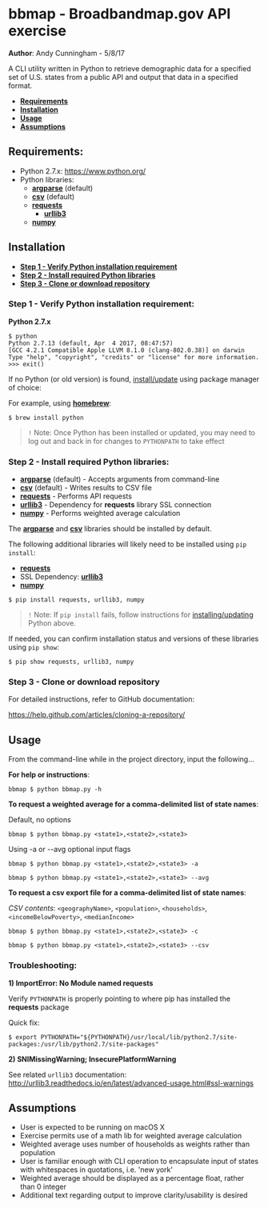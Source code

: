 # bbmap - Broadbandmap.gov API exercise

**Author**: Andy Cunningham - 5/8/17

A CLI utility written in Python to retrieve demographic data for a specified set of U.S. states from a public API and output that data in a specified format.

- **[Requirements](https://github.com/acunning1/bbmap#requirements)**
- **[Installation](https://github.com/acunning1/bbmap#installation)**
- **[Usage](https://github.com/acunning1/bbmap#usage)**
- **[Assumptions](https://github.com/acunning1/bbmap#assumptions)**

## Requirements:
- Python 2.7.x: https://www.python.org/
- Python libraries:
    - **[argparse](https://docs.python.org/3/library/argparse.html)** (default)
    - **[csv](https://docs.python.org/3/library/csv.html)** (default)
    - **[requests](http://docs.python-requests.org/en/master/)**
      - **[urllib3](https://urllib3.readthedocs.io/en/latest/)**
    - **[numpy](http://www.numpy.org/)**

## Installation

- **[Step 1 - Verify Python installation requirement](https://github.com/acunning1/bbmap#step-1---verify-python-installation-requirement)**
- **[Step 2 - Install required Python libraries](https://github.com/acunning1/bbmap#step-2---install-required-python-libraries)**
- **[Step 3 - Clone or download repository](https://github.com/acunning1/bbmap#step-3---clone-or-download-repository)**

### Step 1 - Verify Python installation requirement:

**Python 2.7.x**

```
$ python
Python 2.7.13 (default, Apr  4 2017, 08:47:57)
[GCC 4.2.1 Compatible Apple LLVM 8.1.0 (clang-802.0.38)] on darwin
Type "help", "copyright", "credits" or "license" for more information.
>>> exit()
```

If no Python (or old version) is found, [install/update](http://docs.python-guide.org/en/latest/starting/installation/) using package manager of choice:

For example, using **[homebrew](https://brew.sh/)**:

```
$ brew install python
```

>`!` Note: Once Python has been installed or updated, you may need to log out and back in for changes to `PYTHONPATH` to take effect

### Step 2 - Install required Python libraries:

* **[argparse](https://docs.python.org/3/library/argparse.html)** (default) - Accepts arguments from command-line
* **[csv](https://docs.python.org/3/library/csv.html)** (default) - Writes results to CSV file
* **[requests](http://docs.python-requests.org/en/master/)** - Performs API requests
* **[urllib3](https://urllib3.readthedocs.io/en/latest/)** - Dependency for **requests** library SSL connection
* **[numpy](http://www.numpy.org/)** - Performs weighted average calculation

The **[argparse](https://docs.python.org/3/library/argparse.html)** and **[csv](https://docs.python.org/3/library/csv.html)** libraries should be installed by default.

The following additional libraries will likely need to be installed using `pip install`:

* **[requests](http://docs.python-requests.org/en/master/)**
* SSL Dependency: **[urllib3](https://urllib3.readthedocs.io/en/latest/)**
* **[numpy](http://www.numpy.org/)**

```
$ pip install requests, urllib3, numpy
```

>`!` Note: If `pip install` fails, follow instructions for [installing/updating](http://docs.python-guide.org/en/latest/starting/installation/) Python above.

If needed, you can confirm installation status and versions of these libraries using `pip show`:

```
$ pip show requests, urllib3, numpy
```

### Step 3 - Clone or download repository

For detailed instructions, refer to GitHub documentation:

https://help.github.com/articles/cloning-a-repository/

## Usage

From the command-line while in the project directory, input the following...

**For help or instructions**:

```
bbmap $ python bbmap.py -h
```

**To request a weighted average for a comma-delimited list of state names**:

Default, no options

```
bbmap $ python bbmap.py <state1>,<state2>,<state3>
```

Using -a or --avg optional input flags

```
bbmap $ python bbmap.py <state1>,<state2>,<state3> -a
```
```
bbmap $ python bbmap.py <state1>,<state2>,<state3> --avg
```

**To request a csv export file for a comma-delimited list of state names**:

*CSV contents*:
`<geographyName>`, `<population>`, `<households>`, `<incomeBelowPoverty>`, `<medianIncome>`

```
bbmap $ python bbmap.py <state1>,<state2>,<state3> -c
```

```
bbmap $ python bbmap.py <state1>,<state2>,<state3> --csv
```

### Troubleshooting:

**1) ImportError: No Module named requests**

Verify `PYTHONPATH` is properly pointing to where pip has installed the **requests** package

Quick fix:

```
$ export PYTHONPATH="${PYTHONPATH}/usr/local/lib/python2.7/site-packages:/usr/lib/python2.7/site-packages"
```

**2) SNIMissingWarning; InsecurePlatformWarning**

See related `urllib3` documentation:
http://urllib3.readthedocs.io/en/latest/advanced-usage.html#ssl-warnings

## Assumptions
- User is expected to be running on macOS X
- Exercise permits use of a math lib for weighted average calculation
- Weighted average uses number of households as weights rather than population
- User is familiar enough with CLI operation to encapsulate input of states with whitespaces in quotations, i.e. 'new york'
- Weighted average should be displayed as a percentage float, rather than 0 integer
- Additional text regarding output to improve clarity/usability is desired
